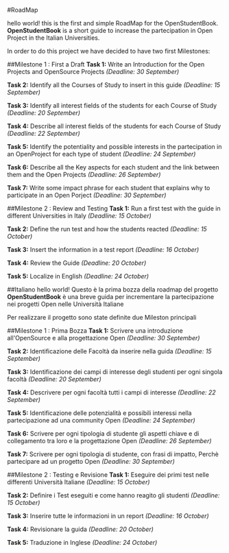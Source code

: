 #RoadMap

hello world! this is the first and simple RoadMap for the OpenStudentBook.
**OpenStudentBook** is a short guide to increase the partecipation in Open Project in the Italian Universities.

In order to do this project we have decided to have two first Milestones:

##Milestone 1 : First a Draft
**Task 1:** Write an Introduction for the Open Projects and OpenSource Projects 
*(Deadline: 30 September)*

**Task 2:** Identify all the Courses of Study to insert in this guide
*(Deadline: 15 September)*

**Task 3:** Identify all interest fields of the students for each Course of Study
*(Deadline: 20 September)*

**Task 4:** Describe all interest fields of the students for each Course of Study
*(Deadline: 22 September)*

**Task 5:** Identify the potentiality and possible interests in the partecipation in an OpenProject for each type of student
*(Deadline: 24 September)*

**Task 6:** Describe all the Key aspects for each student and the link between them and the Open Projects
*(Deadline: 26 September)*

**Task 7:** Write some impact phrase for each student that explains why to participate in an Open Porject
*(Deadline: 30 September)*

##Milestone 2 : Review and Testing
**Task 1:** Run a first test with the guide in different Universities in Italy
*(Deadline: 15 October)*

**Task 2:** Define the run test and how the students reacted
*(Deadline: 15 October)*

**Task 3:** Insert the information in a test report
*(Deadline: 16 October)*

**Task 4:** Review the Guide
*(Deadline: 20 October)*

**Task 5:** Localize in English
*(Deadline: 24 October)*

##Italiano 
hello world! Questo è la prima bozza della roadmap del progetto
**OpenStudentBook** è una breve guida per incrementare la partecipazione nei progetti Open nelle Università Italiane

Per realizzare il progetto sono state definite due Mileston principali

##Milestone 1 : Prima Bozza
**Task 1:** Scrivere una introduzione all'OpenSource e alla progettazione Open
*(Deadline: 30 September)*

**Task 2:** Identificazione delle Facoltà da inserire nella guida
*(Deadline: 15 September)*

**Task 3:** Identificazione dei campi di interesse degli studenti per ogni singola facoltà
*(Deadline: 20 September)*

**Task 4:** Descrivere per ogni facoltà tutti i campi di interesse
*(Deadline: 22 September)*

**Task 5:** Identificazione delle potenzialità e possibili interessi nella partecipazione ad una community Open
*(Deadline: 24 September)*

**Task 6:** Scrivere per ogni tipologia di studente gli aspetti chiave e di collegamento tra loro e la progettazione Open 
*(Deadline: 26 September)*

**Task 7:** Scrivere per ogni tipologia di studente, con frasi di impatto, Perchè partecipare ad un progetto Open
*(Deadline: 30 September)*

##Milestone 2 : Testing e Revisione
**Task 1:** Eseguire dei primi test nelle differenti Università Italiane
*(Deadline: 15 October)*

**Task 2:** Definire i Test eseguiti e come hanno reagito gli studenti
*(Deadline: 15 October)*

**Task 3:** Inserire tutte le informazioni in un report
*(Deadline: 16 October)*

**Task 4:** Revisionare la guida
*(Deadline: 20 October)*

**Task 5:** Traduzione in Inglese
*(Deadline: 24 October)*
